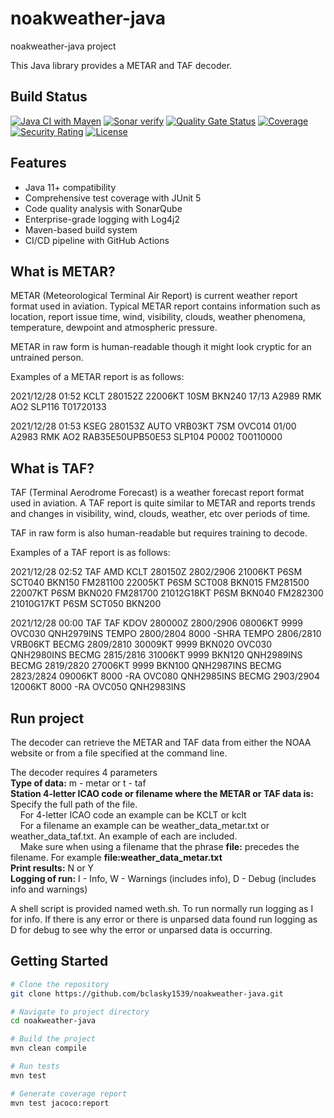 # noakweather-java
noakweather-java project

This Java library provides a METAR and TAF decoder.

## Build Status

[![Java CI with Maven](https://github.com/bclasky1539/noakweather-java/actions/workflows/maven.yml/badge.svg)](https://github.com/bclasky1539/noakweather-java/actions/workflows/maven.yml)
[![Sonar verify](https://github.com/bclasky1539/noakweather-java/actions/workflows/sonarcloud.yml/badge.svg)](https://github.com/bclasky1539/noakweather-java/actions/workflows/sonarcloud.yml)
[![Quality Gate Status](https://sonarcloud.io/api/project_badges/measure?project=bclasky1539_noakweather-java&metric=alert_status)](https://sonarcloud.io/summary/new_code?id=bclasky1539_noakweather-java)
[![Coverage](https://sonarcloud.io/api/project_badges/measure?project=bclasky1539_noakweather-java&metric=coverage&branch=main)](https://sonarcloud.io/summary/new_code?id=bclasky1539_noakweather-java)
[![Security Rating](https://sonarcloud.io/api/project_badges/measure?project=bclasky1539_noakweather-java&metric=security_rating)](https://sonarcloud.io/summary/new_code?id=bclasky1539_noakweather-java)
[![License](https://img.shields.io/github/license/bclasky1539/noakweather-java)](https://github.com/bclasky1539/noakweather-java/blob/main/LICENSE)

## Features

- Java 11+ compatibility
- Comprehensive test coverage with JUnit 5
- Code quality analysis with SonarQube
- Enterprise-grade logging with Log4j2
- Maven-based build system
- CI/CD pipeline with GitHub Actions

## What is METAR?
METAR (Meteorological Terminal Air Report) is current weather report format used in aviation. Typical METAR report contains information such as location,
report issue time, wind, visibility, clouds, weather phenomena, temperature, dewpoint and atmospheric pressure.

METAR in raw form is human-readable though it might look cryptic for an untrained person.

Examples of a METAR report is as follows:

2021/12/28 01:52 KCLT 280152Z 22006KT 10SM BKN240 17/13 A2989 RMK AO2 SLP116 T01720133

2021/12/28 01:53 KSEG 280153Z AUTO VRB03KT 7SM OVC014 01/00 A2983 RMK AO2 RAB35E50UPB50E53 SLP104 P0002 T00110000


## What is TAF?
TAF (Terminal Aerodrome Forecast) is a weather forecast report format used in aviation. A TAF report is quite similar to METAR and reports
trends and changes in visibility, wind, clouds, weather, etc over periods of time.

TAF in raw form is also human-readable but requires training to decode.

Examples of a TAF report is as follows:

2021/12/28 02:52 TAF AMD KCLT 280150Z 2802/2906 21006KT P6SM SCT040 BKN150 FM281100 22005KT P6SM SCT008 BKN015 FM281500 22007KT P6SM BKN020
FM281700 21012G18KT P6SM BKN040 FM282300 21010G17KT P6SM SCT050 BKN200

2021/12/28 00:00 TAF TAF KDOV 280000Z 2800/2906 08006KT 9999 OVC030 QNH2979INS TEMPO 2800/2804 8000 -SHRA TEMPO 2806/2810 VRB06KT BECMG 2809/2810
30009KT 9999 BKN020 OVC030 QNH2980INS BECMG 2815/2816 31006KT 9999 BKN120 QNH2989INS BECMG 2819/2820 27006KT 9999 BKN100 QNH2987INS BECMG 2823/2824
09006KT 8000 -RA OVC080 QNH2985INS BECMG 2903/2904 12006KT 8000 -RA OVC050 QNH2983INS

## Run project
The decoder can retrieve the METAR and TAF data from either the NOAA website or from a file specified at the command line.

The decoder requires 4 parameters\
**Type of data:** m - metar or t - taf\
**Station 4-letter ICAO code or filename where the METAR or TAF data is:** Specify the full path of the file.\
&nbsp;&nbsp;&nbsp;&nbsp;For 4-letter ICAO code an example can be KCLT or kclt\
&nbsp;&nbsp;&nbsp;&nbsp;For a filename an example can be weather_data_metar.txt or weather_data_taf.txt. An example of each are included.\
&nbsp;&nbsp;&nbsp;&nbsp;Make sure when using a filename that the phrase **file:** precedes the filename. For example **file:weather_data_metar.txt**\
**Print results:** N or Y\
**Logging of run:** I - Info, W - Warnings (includes info), D - Debug (includes info and warnings)

A shell script is provided named weth.sh. To run normally run logging as I for info. If there is any error or there is unparsed data found run logging
as D for debug to see why the error or unparsed data is occurring.

## Getting Started

```bash
# Clone the repository
git clone https://github.com/bclasky1539/noakweather-java.git

# Navigate to project directory
cd noakweather-java

# Build the project
mvn clean compile

# Run tests
mvn test

# Generate coverage report
mvn test jacoco:report

